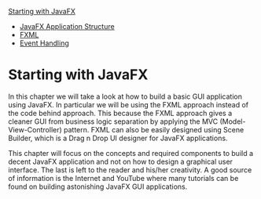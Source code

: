 [Starting with JavaFX](../starting_with_javafx/readme.md)
* [JavaFX Application Structure](../starting_with_javafx/javafx_application_structure.md)
* [FXML](../starting_with_javafx/fxml.md)
* [Event Handling](../starting_with_javafx/event_handling.md)

# Starting with JavaFX

In this chapter we will take a look at how to build a basic GUI application using JavaFX. In particular we will be using the FXML approach instead of the code behind approach. This because the FXML approach gives a cleaner GUI from business logic separation by applying the MVC (Model-View-Controller) pattern. FXML can also be easily designed using Scene Builder, which is a Drag n Drop UI designer for JavaFX applications.

This chapter will focus on the concepts and required components to build a decent JavaFX application and not on how to design a graphical user interface. The last is left to the reader and his/her creativity. A good source of information is the Internet and YouTube where many tutorials can be found on building astonishing JavaFX GUI applications.

<!-- Maybe next year we should first start with a simple hello world in JavaFX code behind -->
